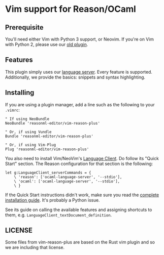# Vim support for Reason/OCaml

## Prerequisite

You'll need either Vim with Python 3 support, or Neovim. If you're on Vim with Python 2, please use our [old plugin](https://github.com/reasonml-editor/vim-reason-legacy).

## Features

This plugin simply uses our [language server](https://github.com/freebroccolo/ocaml-language-server#server-capabilities). Every feature is supported. Additionally, we provide the basics: snippets and syntax highlighting.

## Installing

If you are using a plugin manager, add a line such as the following to your `.vimrc`:

```
" If using NeoBundle
NeoBundle 'reasonml-editor/vim-reason-plus'

" Or, if using Vundle
Bundle 'reasonml-editor/vim-reason-plus'

" Or, if using Vim-Plug
Plug 'reasonml-editor/vim-reason-plus'
```

You also need to install Vim/NeoVim's [Language Client](https://github.com/autozimu/LanguageClient-neovim). Do follow its "Quick Start" section. The Reason configuration for that section is the following:

```viml
let g:LanguageClient_serverCommands = {
    \ 'reason': ['ocaml-language-server', '--stdio'],
    \ 'ocaml': ['ocaml-language-server', '--stdio'],
    \ }
```

If the Quick Start instructions didn't work, make sure you read the [complete installation guide](https://github.com/autozimu/LanguageClient-neovim/blob/master/INSTALL.md). It's probably a Python issue.

See its guide on calling the available features and assigning shortcuts to them, e.g. `LanguageClient_textDocument_definition`.

## LICENSE

Some files from vim-reason-plus are based on the Rust vim plugin and so we are including that license.
